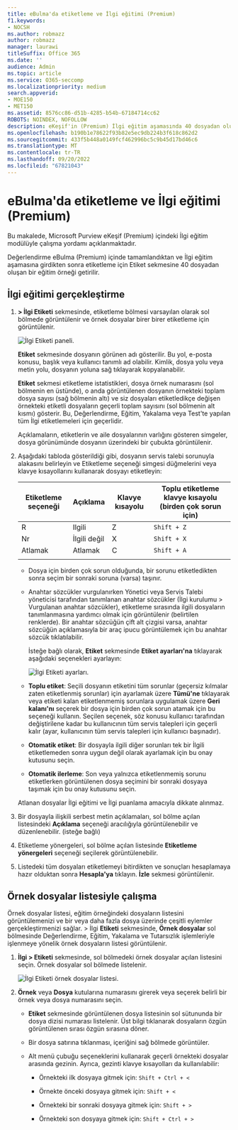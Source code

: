 ```yaml
---
title: eBulma'da etiketleme ve İlgi eğitimi (Premium)
f1.keywords:
- NOCSH
ms.author: robmazz
author: robmazz
manager: laurawi
titleSuffix: Office 365
ms.date: ''
audience: Admin
ms.topic: article
ms.service: O365-seccomp
ms.localizationpriority: medium
search.appverid:
- MOE150
- MET150
ms.assetid: 8576cc86-d51b-4285-b54b-67184714cc62
ROBOTS: NOINDEX, NOFOLLOW
description: eKeşif'in (Premium) İlgi eğitim aşamasında 40 dosyadan oluşan bir eğitim örneğini etiketleme ve bunlarla çalışma adımlarını öğrenin.
ms.openlocfilehash: b190b1e78622f93b82e5ec9db224b3f618c862d2
ms.sourcegitcommit: 433f5b448a0149fcf462996bc5c9b45d17bd46c6
ms.translationtype: MT
ms.contentlocale: tr-TR
ms.lasthandoff: 09/20/2022
ms.locfileid: "67821043"
---
```

# <a name="tagging-and-relevance-training-in-ediscovery-premium"></a>eBulma'da etiketleme ve İlgi eğitimi (Premium)
  
Bu makalede, Microsoft Purview eKeşif (Premium) içindeki İlgi eğitim modülüyle çalışma yordamı açıklanmaktadır.
  
Değerlendirme eBulma (Premium) içinde tamamlandıktan ve İlgi eğitim aşamasına girdikten sonra etiketleme için Etiket sekmesine 40 dosyadan oluşan bir eğitim örneği getirilir.
  
## <a name="performing-relevance-training"></a>İlgi eğitimi gerçekleştirme

1. **\> İlgi Etiketi** sekmesinde, etiketleme bölmesi varsayılan olarak sol bölmede görüntülenir ve örnek dosyalar birer birer etiketleme için görüntülenir.

    ![İlgi Etiketi paneli.](../media/0cf19ab4-b427-4a7f-8749-0f4ed9afaf58.png)
  
    **Etiket** sekmesinde dosyanın görünen adı gösterilir. Bu yol, e-posta konusu, başlık veya kullanıcı tanımlı ad olabilir. Kimlik, dosya yolu veya metin yolu, dosyanın yoluna sağ tıklayarak kopyalanabilir.

    **Etiket** sekmesi etiketleme istatistikleri, dosya örnek numarasını (sol bölmenin en üstünde), o anda görüntülenen dosyanın örnekteki toplam dosya sayısı (sağ bölmenin altı) ve siz dosyaları etiketledikçe değişen örnekteki etiketli dosyaların geçerli toplam sayısını (sol bölmenin alt kısmı) gösterir. Bu, Değerlendirme, Eğitim, Yakalama veya Test'te yapılan tüm İlgi etiketlemeleri için geçerlidir.

    Açıklamaların, etiketlerin ve aile dosyalarının varlığını gösteren simgeler, dosya görünümünde dosyanın üzerindeki bir çubukta görüntülenir.

2. Aşağıdaki tabloda gösterildiği gibi, dosyanın servis talebi sorunuyla alakasını belirleyin ve Etiketleme seçeneği simgesi düğmelerini veya klavye kısayollarını kullanarak dosyayı etiketleyin:

   |**Etiketleme seçeneği**|**Açıklama**|**Klavye kısayolu**|**Toplu etiketleme klavye kısayolu (birden çok sorun için)**|
   |-----|-----|-----|-----|
   |R  <br/> |Ilgili  <br/> |Z  <br/> |`Shift + Z`  <br/> |
   |Nr  <br/> |İlgili değil  <br/> |X  <br/> |`Shift + X`  <br/> |
   |Atlamak  <br/> |Atlamak  <br/> |C  <br/> |`Shift + A`  <br/> |
   |||||

   - Dosya için birden çok sorun olduğunda, bir sorunu etiketledikten sonra seçim bir sonraki soruna (varsa) taşınır.  

   - Anahtar sözcükler vurgulanırken Yönetici veya Servis Talebi yöneticisi tarafından tanımlanan anahtar sözcükler (İlgi kurulumu \> Vurgulanan anahtar sözcükler), etiketleme sırasında ilgili dosyaların tanımlanmasına yardımcı olmak için görüntülenir (belirtilen renklerde). Bir anahtar sözcüğün çift alt çizgisi varsa, anahtar sözcüğün açıklamasıyla bir araç ipucu görüntülemek için bu anahtar sözcük tıklatılabilir.

     İsteğe bağlı olarak, **Etiket** sekmesinde **Etiket ayarları'na** tıklayarak aşağıdaki seçenekleri ayarlayın:

      ![İlgi Etiketi ayarları.](../media/533e89fa-7eb4-409e-ab07-f5aab9296dd8.png)
  
   - **Toplu etiket**: Seçili dosyanın etiketini tüm sorunlar (geçersiz kılmalar zaten etiketlenmiş sorunlar) için ayarlamak üzere **Tümü'ne** tıklayarak veya etiketi kalan etiketlenmemiş sorunlara uygulamak üzere **Geri kalanı'nı** seçerek bir dosya için birden çok sorun atamak için bu seçeneği kullanın. Seçilen seçenek, söz konusu kullanıcı tarafından değiştirilene kadar bu kullanıcının tüm servis talepleri için geçerli kalır (ayar, kullanıcının tüm servis talepleri için kullanıcı başınadır).

   - **Otomatik etiket**: Bir dosyayla ilgili diğer sorunları tek bir İlgili etiketlemeden sonra uygun değil olarak ayarlamak için bu onay kutusunu seçin.

   - **Otomatik ilerleme**: Son veya yalnızca etiketlenmemiş sorunu etiketlerken görüntülenen dosya seçimini bir sonraki dosyaya taşımak için bu onay kutusunu seçin.

    Atlanan dosyalar İlgi eğitimi ve İlgi puanlama amacıyla dikkate alınmaz.

3. Bir dosyayla ilişkili serbest metin açıklamaları, sol bölme açılan listesindeki **Açıklama** seçeneği aracılığıyla görüntülenebilir ve düzenlenebilir. (isteğe bağlı)

4. Etiketleme yönergeleri, sol bölme açılan listesinde **Etiketleme yönergeleri** seçeneği seçilerek görüntülenebilir.

5. Listedeki tüm dosyaları etiketlemeyi bitirdikten ve sonuçları hesaplamaya hazır olduktan sonra **Hesapla'ya** tıklayın. **İzle** sekmesi görüntülenir.  

## <a name="working-with-the-sample-files-list"></a>Örnek dosyalar listesiyle çalışma

Örnek dosyalar listesi, eğitim örneğindeki dosyaların listesini görüntülemenizi ve bir veya daha fazla dosya üzerinde çeşitli eylemler gerçekleştirmenizi sağlar.  \> İlgi **Etiketi** sekmesinde, **Örnek dosyalar** sol bölmesinde Değerlendirme, Eğitim, Yakalama ve Tutarsızlık işlemleriyle işlenmeye yönelik örnek dosyaların listesi görüntülenir.
  
1. **İlgi \> Etiketi** sekmesinde, sol bölmedeki örnek dosyalar açılan listesini seçin. Örnek dosyalar sol bölmede listelenir.

    ![İlgi Etiketi örnek dosyalar listesi.](../media/fd058bdd-645a-4af1-a1eb-bff08581cb18.png)
  
2. **Örnek** veya **Dosya** kutularına numarasını girerek veya seçerek belirli bir örnek veya dosya numarasını seçin.

   - **Etiket** sekmesinde görüntülenen dosya listesinin sol sütununda bir dosya dizisi numarası listelenir. Üst bilgi tıklanarak dosyaların özgün görüntülenen sırası özgün sırasına döner.

   - Bir dosya satırına tıklanması, içeriğini sağ bölmede görüntüler.

   - Alt menü çubuğu seçeneklerini kullanarak geçerli örnekteki dosyalar arasında gezinin. Ayrıca, gezinti klavye kısayolları da kullanılabilir:
  
     - Örnekteki ilk dosyaya gitmek için: `Shift + Ctrl + <`

     - Örnekte önceki dosyaya gitmek için: `Shift + <`

     - Örnekteki bir sonraki dosyaya gitmek için: `Shift + >`

     - Örnekteki son dosyaya gitmek için: `Shift + Ctrl + >`
